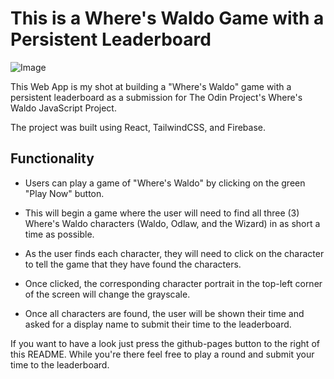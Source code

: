 # This is a Where's Waldo Game with a Persistent Leaderboard

![Image](wheres-waldo/src/Resources/Screencap/wheresWaldo.png)

This Web App is my shot at building a "Where's Waldo" game with a persistent leaderboard as a submission for The Odin Project's Where's Waldo JavaScript Project.

The project was built using React, TailwindCSS, and Firebase.

## Functionality

- Users can play a game of "Where's Waldo" by clicking on the green "Play Now" button.

- This will begin a game where the user will need to find all three (3) Where's Waldo characters (Waldo, Odlaw, and the Wizard) in as short a time as possible.

- As the user finds each character, they will need to click on the character to tell the game that they have found the characters.

- Once clicked, the corresponding character portrait in the top-left corner of the screen will change the grayscale.

- Once all characters are found, the user will be shown their time and asked for a display name to submit their time to the leaderboard.

If you want to have a look just press the github-pages button to the right of this README. While you're there feel free to play a round and submit your time to the leaderboard.


